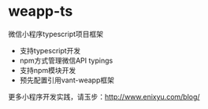 # weapp-ts
微信小程序typescript项目框架

* 支持typescript开发
* npm方式管理微信API typings
* 支持npm模块开发
* 预先配置引用vant-weapp框架

更多小程序开发实践，请玉步：http://www.enixyu.com/blog/
